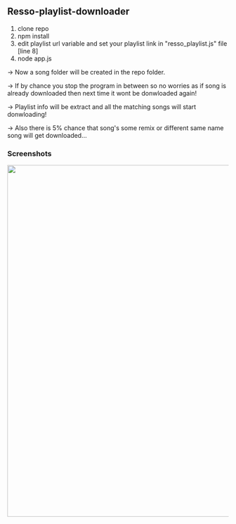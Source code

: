 ## Resso-playlist-downloader

1. clone repo
2. npm install
3. edit playlist url variable and set your playlist link in "resso_playlist.js" file [line 8]
4. node app.js

-> Now a song folder will be created in the repo folder.

-> If by chance you stop the program in between so no worries as if song is already downloaded then next time it wont be donwloaded again!

-> Playlist info will be extract and all the matching songs will start donwloading!

-> Also there is 5% chance that song's some remix or different same name song will get downloaded...


### Screenshots

<img src = "https://i.ibb.co/3zF789b/resso.png" width="800"/>
